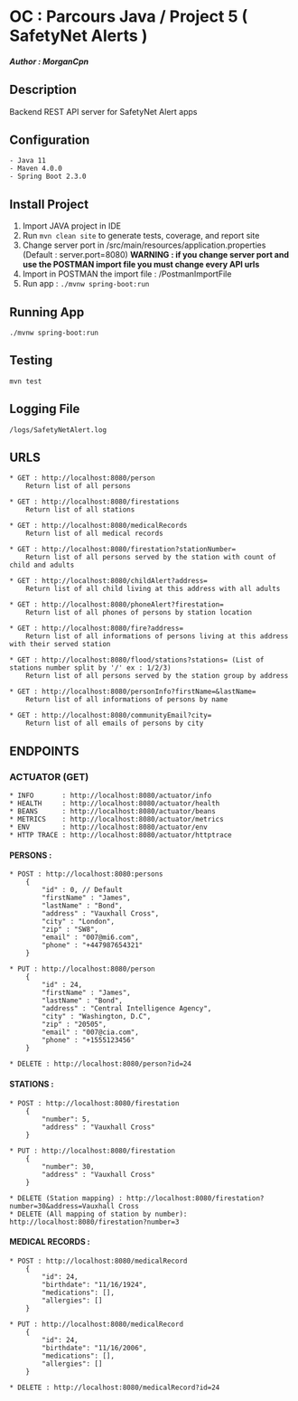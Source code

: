 # OC : Parcours Java / Project 5 ( SafetyNet Alerts )
##### Author : **_MorganCpn_**

## Description
Backend REST API server for SafetyNet Alert apps

## Configuration

	- Java 11
	- Maven 4.0.0
	- Spring Boot 2.3.0
	
## Install Project

1. Import JAVA project in IDE
2. Run `mvn clean site` to generate tests, coverage, and report site
3. Change server port in /src/main/resources/application.properties (Default : server.port=8080)
**WARNING : if you change server port and use the POSTMAN import file you must change every API urls**
4. Import in POSTMAN the import file : /PostmanImportFile
5. Run app : `./mvnw spring-boot:run`

## Running App

`./mvnw spring-boot:run`

## Testing

`mvn test`

## Logging File

`/logs/SafetyNetAlert.log`

## URLS
	* GET : http://localhost:8080/person
		Return list of all persons
		
	* GET : http://localhost:8080/firestations
		Return list of all stations
		
	* GET : http://localhost:8080/medicalRecords
		Return list of all medical records
		
	* GET : http://localhost:8080/firestation?stationNumber=
		Return list of all persons served by the station with count of child and adults
		
	* GET : http://localhost:8080/childAlert?address=
		Return list of all child living at this address with all adults
		
	* GET : http://localhost:8080/phoneAlert?firestation=
		Return list of all phones of persons by station location
		
	* GET : http://localhost:8080/fire?address=
		Return list of all informations of persons living at this address with their served station
		
	* GET : http://localhost:8080/flood/stations?stations= (List of stations number split by '/' ex : 1/2/3)
		Return list of all persons served by the station group by address
		
	* GET : http://localhost:8080/personInfo?firstName=&lastName=
		Return list of all informations of persons by name
		
	* GET : http://localhost:8080/communityEmail?city=
		Return list of all emails of persons by city

## ENDPOINTS
### ACTUATOR (GET)
	* INFO       : http://localhost:8080/actuator/info
	* HEALTH     : http://localhost:8080/actuator/health
	* BEANS      : http://localhost:8080/actuator/beans
	* METRICS    : http://localhost:8080/actuator/metrics
	* ENV        : http://localhost:8080/actuator/env
	* HTTP TRACE : http://localhost:8080/actuator/httptrace
	
#### PERSONS :
	* POST : http://localhost:8080:persons
		{
		    "id" : 0, // Default
		    "firstName" : "James",
		    "lastName" : "Bond",
		    "address" : "Vauxhall Cross",
		    "city" : "London",
		    "zip" : "SW8",
		    "email" : "007@mi6.com",
		    "phone" : "+447987654321"
		}
		
	* PUT : http://localhost:8080/person
		{
		    "id" : 24,
		    "firstName" : "James",
		    "lastName" : "Bond",
		    "address" : "Central Intelligence Agency",
		    "city" : "Washington, D.C",
		    "zip" : "20505",
		    "email" : "007@cia.com",
		    "phone" : "+1555123456"
		}
	
	* DELETE : http://localhost:8080/person?id=24

#### STATIONS :
	* POST : http://localhost:8080/firestation
		{
		    "number": 5,
		    "address" : "Vauxhall Cross"
		}
		
	* PUT : http://localhost:8080/firestation
		{
		    "number": 30,
		    "address" : "Vauxhall Cross"
		}
		
	* DELETE (Station mapping) : http://localhost:8080/firestation?number=30&address=Vauxhall Cross
	* DELETE (All mapping of station by number): http://localhost:8080/firestation?number=3

#### MEDICAL RECORDS :

	* POST : http://localhost:8080/medicalRecord
		{
		    "id": 24,
		    "birthdate": "11/16/1924",
		    "medications": [],
		    "allergies": []
		}	

	* PUT : http://localhost:8080/medicalRecord
		{
		    "id": 24,
		    "birthdate": "11/16/2006",
		    "medications": [],
		    "allergies": []
		}	

	* DELETE : http://localhost:8080/medicalRecord?id=24
	

